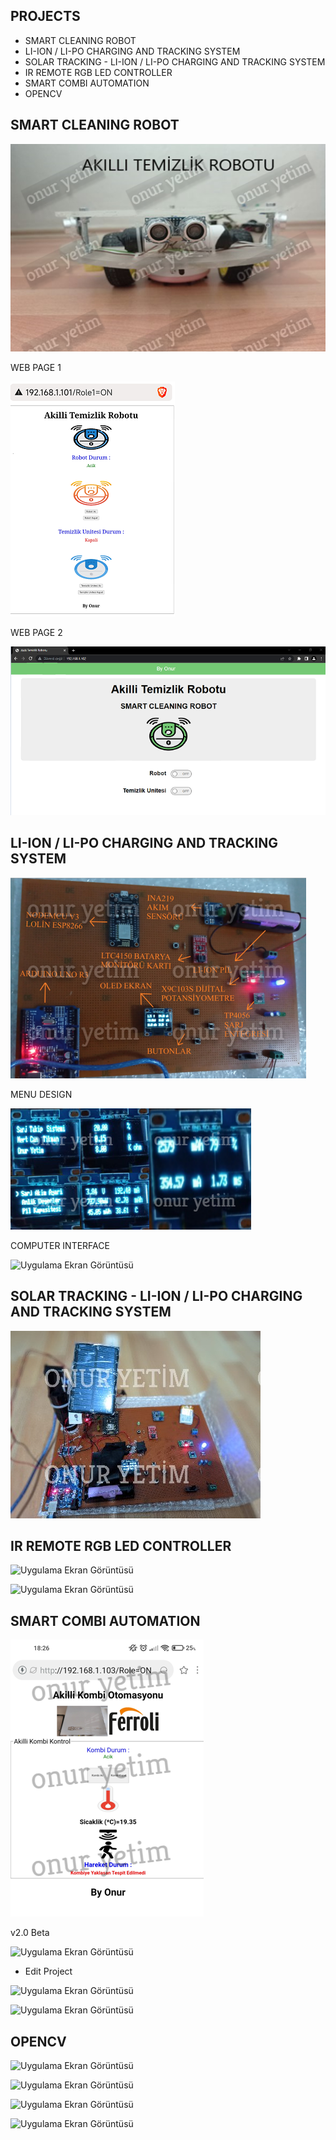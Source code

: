 ## PROJECTS

- SMART CLEANING ROBOT
- LI-ION / LI-PO CHARGING AND TRACKING SYSTEM
- SOLAR TRACKING - LI-ION / LI-PO CHARGING AND TRACKING SYSTEM
- IR REMOTE RGB LED CONTROLLER 
- SMART COMBI AUTOMATION
- OPENCV


## SMART CLEANING ROBOT


![Uygulama Ekran Görüntüsü](figure/smartCleaningRobot.png)


WEB PAGE 1

![Uygulama Ekran Görüntüsü](figure/smartCleaningRobot_mobile_app.PNG)


WEB PAGE 2

![Uygulama Ekran Görüntüsü](figure/webpage_2%20.PNG)


## LI-ION / LI-PO CHARGING AND TRACKING SYSTEM




![Uygulama Ekran Görüntüsü](figure/lipo.png)



MENU DESIGN 

![Uygulama Ekran Görüntüsü](figure/lipo_menu.png)


COMPUTER INTERFACE

![Uygulama Ekran Görüntüsü](https://raw.githubusercontent.com/Onuryetim/PROJECTS/main/figure/computer_interface_2.PNG)






## SOLAR TRACKING - LI-ION / LI-PO CHARGING AND TRACKING SYSTEM



![Uygulama Ekran Görüntüsü](figure/Lipo4.jpg)



## IR REMOTE RGB LED CONTROLLER 



![Uygulama Ekran Görüntüsü](https://raw.githubusercontent.com/Onuryetim/PROJECTS/main/figure/ir_remote_rgb_2.png)

![Uygulama Ekran Görüntüsü](https://raw.githubusercontent.com/Onuryetim/PROJECTS/main/figure/ir_remote_rgb_3.png)



## SMART COMBI AUTOMATION 



![Uygulama Ekran Görüntüsü](figure/otomasyon.png)


v2.0 Beta 

![Uygulama Ekran Görüntüsü](https://raw.githubusercontent.com/Onuryetim/PROJECTS/main/figure/smart_combi_deneme.png)



- Edit Project


![Uygulama Ekran Görüntüsü](https://raw.githubusercontent.com/Onuryetim/PROJECTS/main/figure/termostat_1.PNG)


![Uygulama Ekran Görüntüsü](https://raw.githubusercontent.com/Onuryetim/PROJECTS/main/figure/termostat_2.PNG)

## OPENCV

![Uygulama Ekran Görüntüsü](https://raw.githubusercontent.com/Onuryetim/PROJECTS/main/figure/Fenerbahce.jpg)


![Uygulama Ekran Görüntüsü](https://github.com/Onuryetim/PROJECTS/blob/main/figure/Lewandowski-EnnerValencia-Haaland.jpg)


![Uygulama Ekran Görüntüsü](https://raw.githubusercontent.com/Onuryetim/PROJECTS/main/figure/filtered%20merged%20fb%20images.jpg)

![Uygulama Ekran Görüntüsü](https://raw.githubusercontent.com/Onuryetim/PROJECTS/main/figure/siyah%20beyaz%20resim.gif)


